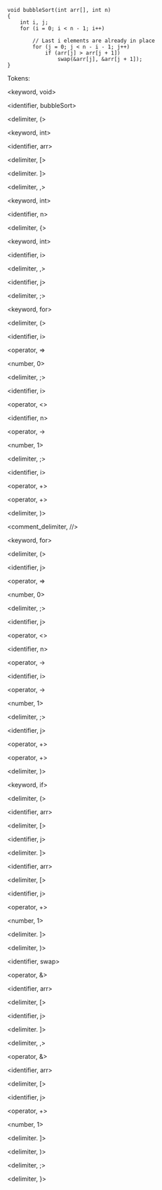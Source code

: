 ```
void bubbleSort(int arr[], int n)
{
    int i, j;
    for (i = 0; i < n - 1; i++)
  
        // Last i elements are already in place
        for (j = 0; j < n - i - 1; j++)
            if (arr[j] > arr[j + 1])
                swap(&arr[j], &arr[j + 1]);
}
```


Tokens:

<keyword, void>

<identifier, bubbleSort>

<delimiter, (>

<keyword, int>

<identifier, arr>

<delimiter, [>

<delimiter. ]>

<delimiter, ,>

<keyword, int>

<identifier, n>

<delimiter, {>

<keyword, int>

<identifier, i>

<delimiter, ,>

<identifier, j>

<delimiter, ;>

<keyword, for>

<delimiter, (>

<identifier, i>

<operator, =>

<number, 0>

<delimiter, ;>

<identifier, i>

<operator, <>

<identifier, n>

<operator, ->

<number, 1>

<delimiter, ;>

<identifier, i>

<operator, +>

<operator, +>

<delimiter, )>

<comment_delimiter, //>

<keyword, for>

<delimiter, (>

<identifier, j>

<operator, =>

<number, 0>

<delimiter, ;>

<identifier, j>

<operator, <>

<identifier, n>

<operator, ->

<identifier, i>

<operator, ->

<number, 1>

<delimiter, ;>

<identifier, j>

<operator, +>

<operator, +>

<delimiter, )>

<keyword, if>

<delimiter, (>

<identifier, arr>

<delimiter, [>

<identifier, j>

<delimiter. ]>

<identifier, arr>

<delimiter, [>

<identifier, j>

<operator, +>

<number, 1>

<delimiter. ]>

<delimiter, )>

<identifier, swap>

<operator, &>

<identifier, arr>

<delimiter, [>

<identifier, j>

<delimiter. ]>

<delimiter, ,>

<operator, &>

<identifier, arr>

<delimiter, [>

<identifier, j>

<operator, +>

<number, 1>

<delimiter. ]>

<delimiter, )>

<delimiter, ;>

<delimiter, }>


